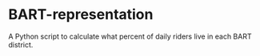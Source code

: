 # BART-representation
A Python script to calculate what percent of daily riders live in each BART district.
